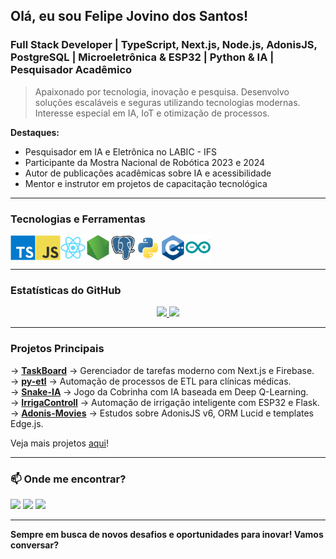 ## Olá, eu sou Felipe Jovino dos Santos! 
### Full Stack Developer | TypeScript, Next.js, Node.js, AdonisJS, PostgreSQL | Microeletrônica & ESP32 | Python & IA | Pesquisador Acadêmico

> Apaixonado por tecnologia, inovação e pesquisa.
> Desenvolvo soluções escaláveis e seguras utilizando tecnologias modernas.
> Interesse especial em IA, IoT e otimização de processos.  

**Destaques:**  
- Pesquisador em IA e Eletrônica no LABIC - IFS  
- Participante da Mostra Nacional de Robótica 2023 e 2024
- Autor de publicações acadêmicas sobre IA e acessibilidade  
- Mentor e instrutor em projetos de capacitação tecnológica  

---

### Tecnologias e Ferramentas
<div style="display: flex; align-items: center;">
  <img src="https://raw.githubusercontent.com/devicons/devicon/master/icons/typescript/typescript-original.svg" alt="TypeScript" width="40" height="40"/>
  <img src="https://raw.githubusercontent.com/devicons/devicon/master/icons/javascript/javascript-original.svg" alt="JavaScript" width="40" height="40"/>
  <img src="https://raw.githubusercontent.com/devicons/devicon/master/icons/react/react-original.svg" alt="React" width="40" height="40"/>
  <img src="https://raw.githubusercontent.com/devicons/devicon/master/icons/nodejs/nodejs-original.svg" alt="Node.js" width="40" height="40"/>
  <img src="https://raw.githubusercontent.com/devicons/devicon/master/icons/postgresql/postgresql-original.svg" alt="PostgreSQL" width="40" height="40"/>
  <img src="https://raw.githubusercontent.com/devicons/devicon/master/icons/python/python-original.svg" alt="Python" width="40" height="40"/>
  <img src="https://raw.githubusercontent.com/devicons/devicon/master/icons/cplusplus/cplusplus-original.svg" alt="C++" width="40" height="40"/>
  <img src="https://raw.githubusercontent.com/devicons/devicon/master/icons/arduino/arduino-original.svg" alt="Arduino" width="40" height="40"/>
</div>

---

### Estatísticas do GitHub
<div align="center">
  <a href="https://github.com/Jovinull">
    <img height="180em" src="https://github-readme-stats.vercel.app/api?username=Jovinull&show_icons=true&theme=tokyonight&include_all_commits=true&count_private=true"/>
    <img height="180em" src="https://github-readme-stats.vercel.app/api/top-langs/?username=Jovinull&layout=compact&langs_count=8&theme=tokyonight"/>
  </a>
</div>

---

### Projetos Principais
-> **[TaskBoard](https://github.com/Jovinull/taskboard)** → Gerenciador de tarefas moderno com Next.js e Firebase.  
-> **[py-etl](https://github.com/Jovinull/py-etl)** → Automação de processos de ETL para clínicas médicas.  
-> **[Snake-IA](https://github.com/Jovinull/Snake-IA)** → Jogo da Cobrinha com IA baseada em Deep Q-Learning.  
-> **[IrrigaControll](https://github.com/Jovinull/IrrigaControll)** → Automação de irrigação inteligente com ESP32 e Flask.  
-> **[Adonis-Movies](https://github.com/Jovinull/adonis-movies)** → Estudos sobre AdonisJS v6, ORM Lucid e templates Edge.js.  

Veja mais projetos [aqui](https://github.com/Jovinull?tab=repositories)!  

---

### 📫 Onde me encontrar?
<div>
  <a href="https://linkedin.com/in/jobas" target="_blank"><img src="https://img.shields.io/badge/-LinkedIn-%230077B5?style=for-the-badge&logo=linkedin&logoColor=white"></a>
  <a href="mailto:jovino.dev@gmail.com" target="_blank"><img src="https://img.shields.io/badge/Gmail-%23D14836?style=for-the-badge&logo=gmail&logoColor=white"></a>
  <a href="https://github.com/Jovinull" target="_blank"><img src="https://img.shields.io/badge/GitHub-%2312100E?style=for-the-badge&logo=github&logoColor=white"></a>
</div>

---

**Sempre em busca de novos desafios e oportunidades para inovar! Vamos conversar?**
